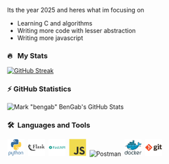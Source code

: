 Its the year 2025 and heres what im focusing on
- Learning C and algorithms
- Writing more code with lesser abstraction
- Writing more javascript

### 🔥 &nbsp; My Stats
[![GitHub Streak](https://streak-stats.demolab.com?user=bengabp&theme=tokyonight&hide_border=true&date_format=M%20j%5B%2C%20Y%5D&card_height=198)](https://git.io/streak-stats)

### ⚡ GitHub Statistics

![Mark "bengab" BenGab's GitHub Stats](https://github-readme-stats.vercel.app/api?username=bengabp&show_icons=true&theme=github_dark&count_private=true&include_all_commits=true)

### 🛠 &nbsp;Languages and Tools

<p>
<img src="https://github.com/devicons/devicon/blob/master/icons/python/python-original-wordmark.svg" title="Python" alt="Python" width="40" height="40"/>&nbsp;
<img src="https://github.com/devicons/devicon/blob/master/icons/flask/flask-original-wordmark.svg" title="Flask"  alt="Flask" width="40" height="40"/>&nbsp;
<img src="https://github.com/devicons/devicon/blob/master/icons/fastapi/fastapi-original-wordmark.svg" title="FastApi"  alt="FastApi" width="40" height="40"/>&nbsp;
<img src="https://github.com/devicons/devicon/blob/master/icons/javascript/javascript-original.svg" title="JavaScript" alt="JavaScript" width="40" height="40"/>&nbsp;
<img src="https://www.vectorlogo.zone/logos/getpostman/getpostman-icon.svg" title="Postman"  alt="Postman" width="40" height="40"/>&nbsp;
<img src="https://github.com/devicons/devicon/blob/master/icons/docker/docker-original-wordmark.svg" title="Docker"  alt="Docker" width="40" height="40"/>&nbsp;
<img src="https://github.com/devicons/devicon/blob/master/icons/git/git-original-wordmark.svg" title="Git" **alt="Git" width="40" height="40"/>&nbsp;
</p>
